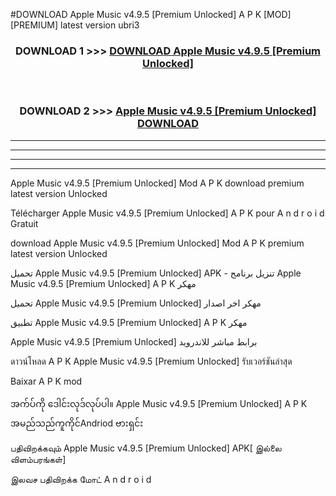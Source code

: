 #DOWNLOAD Apple Music v4.9.5  [Premium Unlocked] A P K [MOD] [PREMIUM] latest version ubri3



<div align="center">

<h3>DOWNLOAD 1 >>> <a href="https://teeasianyam.web.app?sq=Apple Music v4.9.5  [Premium Unlocked]">DOWNLOAD Apple Music v4.9.5  [Premium Unlocked] </a></h3><br>

<h3>DOWNLOAD 2 >>> <a href="https://teeasianyam.web.app?sq=Apple Music v4.9.5  [Premium Unlocked] ">Apple Music v4.9.5  [Premium Unlocked]  DOWNLOAD </a></h3>

</div>


----------------------------------------------------------

----------------------------------------------------------

----------------------------------------------------------

----------------------------------------------------------


Apple Music v4.9.5  [Premium Unlocked]  Mod A P K download premium latest version Unlocked

Télécharger Apple Music v4.9.5  [Premium Unlocked]  A P K pour A n d r o i d Gratuit

download Apple Music v4.9.5  [Premium Unlocked]  Mod A P K premium latest version Unlocked

تحميل Apple Music v4.9.5  [Premium Unlocked]  APK - تنزيل برنامج Apple Music v4.9.5  [Premium Unlocked]  A P K مهكر

تحميل Apple Music v4.9.5  [Premium Unlocked]  مهكر اخر اصدار

تطبيق Apple Music v4.9.5  [Premium Unlocked]  A P K مهكر

Apple Music v4.9.5  [Premium Unlocked]  برابط مباشر للاندرويد

ดาวน์โหลด A P K Apple Music v4.9.5  [Premium Unlocked]  รับเวอร์ชันล่าสุด

Baixar A P K mod

အက်ပ်ကို ဒေါင်းလုဒ်လုပ်ပါ။ Apple Music v4.9.5  [Premium Unlocked]  A P K အမည်သည်ကူကိုင်Andriod ဗားရှင်း

பதிவிறக்கவும் Apple Music v4.9.5  [Premium Unlocked]  APK[ இல்லை விளம்பரங்கள்] 
 
இலவச பதிவிறக்க மோட் A n d r o i d



